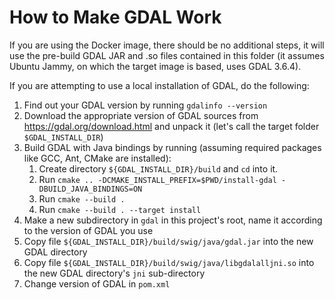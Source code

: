 # How to Make GDAL Work

If you are using the Docker image, there should be no additional steps, it will use the pre-build GDAL JAR and .so files
contained in this folder (it assumes Ubuntu Jammy, on which the target image is based, uses GDAL 3.6.4).

If you are attempting to use a local installation of GDAL, do the following:

1. Find out your GDAL version by running `gdalinfo --version`
2. Download the appropriate version of GDAL sources from https://gdal.org/download.html and unpack it (let's call the target folder `$GDAL_INSTALL_DIR`)
3. Build GDAL with Java bindings by running (assuming required packages like GCC, Ant, CMake are installed):
    1. Create directory `${GDAL_INSTALL_DIR}/build` and `cd` into it.
    2. Run `cmake .. -DCMAKE_INSTALL_PREFIX=$PWD/install-gdal -DBUILD_JAVA_BINDINGS=ON`
    3. Run `cmake --build .`
    4. Run `cmake --build . --target install`
4. Make a new subdirectory in `gdal` in this project's root, name it according to the version of GDAL you use
5. Copy file `${GDAL_INSTALL_DIR}/build/swig/java/gdal.jar` into the new GDAL directory
6. Copy file `${GDAL_INSTALL_DIR}/build/swig/java/libgdalalljni.so` into the new GDAL directory's `jni` sub-directory
7. Change version of GDAL in `pom.xml`

